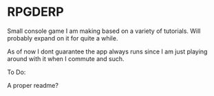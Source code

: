 # RPGDERP

Small console game I am making based on a variety of tutorials. Will probably expand on it for quite a while.

As of now I dont guarantee the app always runs since I am just playing around with it when I commute and such.

To Do:

A proper readme?
 
